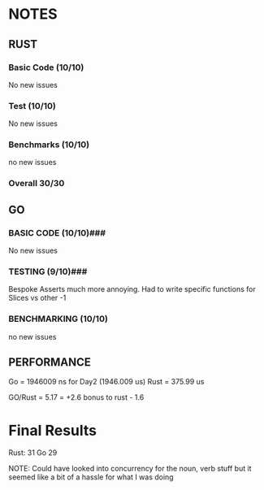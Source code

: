 # NOTES #

## RUST ##

### Basic Code (10/10) ###

No new issues

### Test (10/10) ###

No new issues

### Benchmarks (10/10) ###

no new issues

### Overall 30/30 ###

## GO ##

### BASIC CODE (10/10)###

No new issues

### TESTING (9/10)###

Bespoke Asserts much more annoying.  Had to write specific functions for
Slices vs other -1

### BENCHMARKING (10/10) ###
no new issues

## PERFORMANCE ##
Go = 1946009 ns for Day2 (1946.009 us)
Rust = 375.99 us

GO/Rust = 5.17 = +2.6 bonus to rust - 1.6

# Final Results #
Rust: 31
Go 29

NOTE: Could have looked into concurrency for the noun, verb stuff
but it seemed like a bit of a hassle for what I was doing

